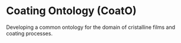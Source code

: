 # Coating Ontology (CoatO)

Developing a common ontology for the domain of cristalline films and coating processes.

